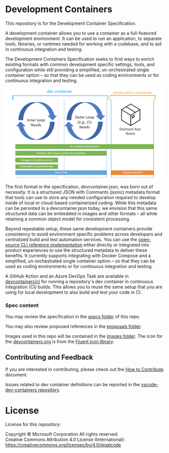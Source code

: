 # Development Containers

This repository is for the Development Container Specification.

A development container allows you to use a container as a full-featured development environment. It can be used to run an application, to separate tools, libraries, or runtimes needed for working with a codebase, and to aid in continuous integration and testing.

The Development Containers Specification seeks to find ways to enrich existing formats with common development specific settings, tools, and configuration while still providing a simplified, un-orchestrated single container option – so that they can be used as coding environments or for continuous integration and testing.

![Stages of container-based development, from development to deployment](images/dev-container-stages.png)

The first format in the specification, devcontainer.json, was born out of necessity. It is a structured JSON with Comments (jsonc) metadata format that tools can use to store any needed configuration required to develop inside of local or cloud-based containerized coding. While this metadata can be persisted in a devcontainer.json today, we envision that this same structured data can be embedded in images and other formats – all while retaining a common object model for consistent processing.

Beyond repeatable setup, these same development containers provide consistency to avoid environment specific problems across developers and centralized build and test automation services. You can use the [open-source CLI reference implementation](https://github.com/devcontainers/cli) either directly or integrated into product experiences to use the structured metadata to deliver these benefits. It currently supports integrating with Docker Compose and a simplified, un-orchestrated single container option – so that they can be used as coding environments or for continuous integration and testing.

A GitHub Action and an Azure DevOps Task are available in [devcontainers/ci](https://github.com/devcontainers/ci) for running a repository's dev container in continuous integration (CI) builds. This allows you to reuse the same setup that you are using for local development to also build and test your code in CI.

### Spec content

You may review the specification in the [specs folder](https://github.com/devcontainers/spec/tree/main/docs/specs) of this repo.

You may also review proposed references in the [proposals folder](https://github.com/devcontainers/spec/tree/main/proposals).

Images used in this repo will be contained in the [images folder](/images). The icon for the [devcontainers org](https://github.com/devcontainers) is from the [Fluent icon library](https://github.com/microsoft/fluentui-system-icons/blob/master/assets/Cube/SVG/ic_fluent_cube_32_filled.svg).

## Contributing and Feedback

If you are interested in contributing, please check out the [How to Contribute](contributing.md) document.

Issues related to dev container definitions can be reported in the [vscode-dev-containers repository](https://aka.ms/vscode-dev-containers).

# License

License for this repository:

Copyright © Microsoft Corporation All rights reserved.<br />
Creative Commons Attribution 4.0 License (International): https://creativecommons.org/licenses/by/4.0/legalcode
